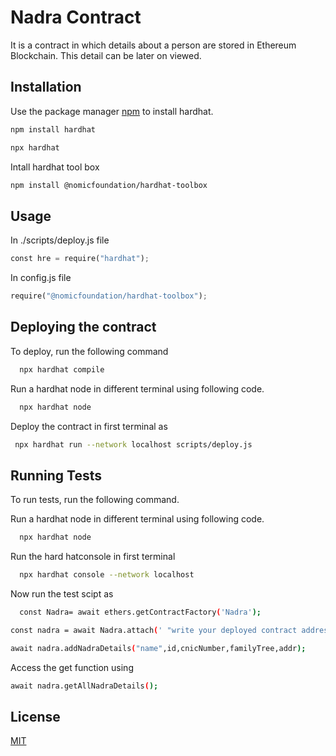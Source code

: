 

# Nadra Contract

It is a contract in which details about a person are stored in Ethereum Blockchain. This detail can be later on viewed.

## Installation

Use the package manager [npm](https://docs.npmjs.com/) to install hardhat.

```bash
npm install hardhat
```
```bash
npx hardhat
```
Intall hardhat tool box
```bash
npm install @nomicfoundation/hardhat-toolbox
```


## Usage
In ./scripts/deploy.js file
```python
const hre = require("hardhat");
```
In config.js file
```python
require("@nomicfoundation/hardhat-toolbox");
```

    
## Deploying the contract

To deploy, run the following command

```bash
  npx hardhat compile
```
Run a hardhat node in different  terminal using following code.

```bash
  npx hardhat node
```
Deploy the contract in first terminal as
```bash
 npx hardhat run --network localhost scripts/deploy.js
```

    
## Running Tests

To run tests, run the following command.

Run a hardhat node in different  terminal using following code.

```bash
  npx hardhat node
```
Run the hard hatconsole in first terminal
```bash
  npx hardhat console --network localhost
```
Now run the test scipt as
```bash
  const Nadra= await ethers.getContractFactory('Nadra');
```

```bash
const nadra = await Nadra.attach(' "write your deployed contract address here"');
```
```bash
await nadra.addNadraDetails("name",id,cnicNumber,familyTree,addr);
```
Access the get function using
```bash
await nadra.getAllNadraDetails();
```


## License
[MIT](https://choosealicense.com/licenses/mit/)
